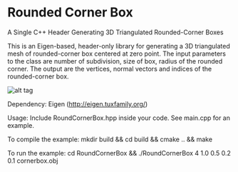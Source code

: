 # Rounded Corner Box
A Single C++ Header Generating 3D Triangulated Rounded-Corner Boxes

This is an Eigen-based, header-only library for generating a 3D triangulated mesh of rounded-corner box centered at zero point. The input parameters to the class are number of subdivision, size of box, radius of the rounded corner. The output are the vertices, normal vectors and indices of the rounded-corner box.

![alt tag](http://www.columbia.edu/~yf2320/cornerbox.png)

Dependency:
Eigen (http://eigen.tuxfamily.org/)

Usage:
Include RoundCornerBox.hpp inside your code. See main.cpp for an example. 

To compile the example:
mkdir build && cd build && cmake .. && make

To run the example:
cd RoundCornerBox && ./RoundCornerBox 4 1.0 0.5 0.2 0.1 cornerbox.obj